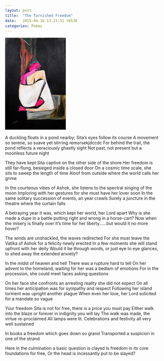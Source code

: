 ```yaml
---
layout: post
title:  "The Tarnished Freedom"
date:   2015-04-16 13:21:31 +0530
categories: Poems
---
```

<img src="https://raw.githubusercontent.com/rishabht1/rishabht1.github.io/master/media/sita.jpg" style="height:300px; width: 200px; margin:auto"/>

A duckling floats in a pond nearby; Sita’s eyes follow its course
A movement so serene, so suave yet stirring remorsekjdccdc
For behind the trail, the pond reflects a veraciously ghastly sight
Not past, not present but a moonless future night

They have kept Sita captive on the other side of the shore
Her freedom is still far-flung, besieged inside a closed door
On a cosmic time scale, she sits to sweep the length of time
Aloof from outside where the world calls her grime

In the courteous vibes of Ashok, she listens to the spectral singing of the moon
Imploring with her gestures for she must have her lover soon
In the same solitary succession of events, an year crawls
Surely a juncture in the theatre where the curtain falls

A betraying year it was, which kept her world, her Lord apart
Why is she made a dupe in a battle putting right and wrong in a horse-cart?
Now when the misery is finally over
It’s time for her liberty……but would it no more hover?

The winds are unshackled, the waves redirected
For she must leave the Vatika of Ashok for a felicity newly erected
In a few moments she will stand upfront with her deity
Would it be through words, or just eye to eye glances, to shed away the extended anxiety?

In the midst of heaven and hell
There was a rupture hard to tell
On her advent to the homeland, waiting for her was a bedlam of emotions
For in the procession, she could meet faces asking questions

On her face she confronts an arresting reality she did not expect
On all times her anticipation was for sympathy and respect
Following her island torment was upright another plague
When even her love, her Lord solicited for a mandate so vague     

Your freedom Sita is not for free, there is a price you must pay
Either walk into the blaze or forever in indignity you will lay
The walk was made, the virtue re-proclaimed
All lamps were lit. Celebrations and festivity all very well sustained

In books a freedom which goes down so grand
Transported a suspicion in one of the strand

Here in the culmination a basic question is clayed
Is freedom in its core foundations for free,
Or the head is incessantly put to be slayed?
